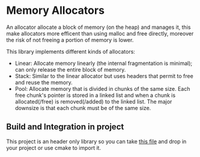# Memory Allocators

An allocator allocate a block of memory (on the heap) and manages it, this make allocators more efficent than using malloc and free directly,
moreover the risk of not freeing a portion of memory is lower.

This library implements different kinds of allocators:
- Linear: Allocate memory linearly (the internal fragmentation is minimal); can only release the entire block of memory.
- Stack: Similar to the linear allocator but uses headers that permit to free and reuse the memory.
- Pool: Allocate memory that is divided in chunks of the same size. Each free chunk's pointer is stored in a linked list and when a chunk is allocated(/free) is removed(/added) to the linked list. The major downsize is that each chunk must be of the same size.

## Build and Integration in project

This project is an header only library so you can take [this file](./src/memory_allocators/allocators.h) and drop in your project or use cmake to import it.


